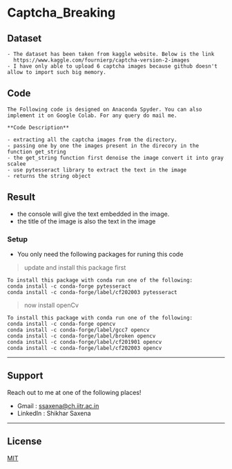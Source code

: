 # Captcha_Breaking

## Dataset
```
- The dataset has been taken from kaggle website. Below is the link
  https://www.kaggle.com/fournierp/captcha-version-2-images
- I have only able to upload 6 captcha images because github doesn't allow to import such big memory.

```

## Code

```
The Following code is designed on Anaconda Spyder. You can also implement it on Google Colab. For any query do mail me.

**Code Description**

- extracting all the captcha images from the directory.
- passing one by one the images present in the direcory in the function get_string
- the get_string function first denoise the image convert it into gray scalee
- use pytesseract library to extract the text in the image
- returns the string object
```

## Result

- the console will give the text embedded in the image.
- the title of the image is also the text in the image


### Setup

- You only need the following packages for runing this code

> update and install this package first

```shell
To install this package with conda run one of the following:
conda install -c conda-forge pytesseract
conda install -c conda-forge/label/cf202003 pytesseract
```

> now install openCv 

```shell
To install this package with conda run one of the following:
conda install -c conda-forge opencv
conda install -c conda-forge/label/gcc7 opencv
conda install -c conda-forge/label/broken opencv
conda install -c conda-forge/label/cf201901 opencv
conda install -c conda-forge/label/cf202003 opencv

```



---

## Support

Reach out to me at one of the following places!

- Gmail :  ssaxena@ch.iitr.ac.in
- LinkedIn :  Shikhar Saxena

---

## License
[MIT](https://choosealicense.com/licenses/mit/)
